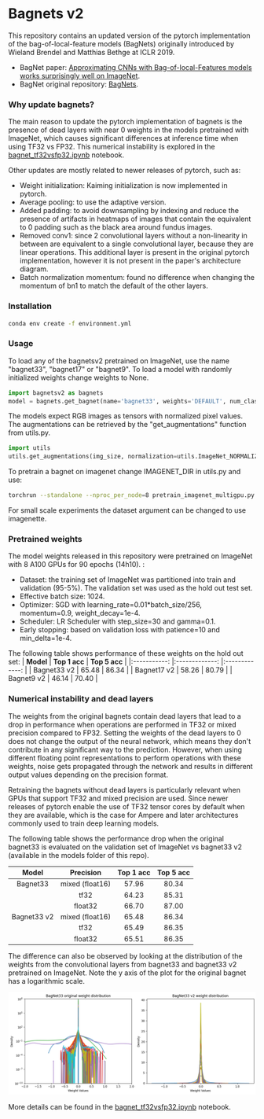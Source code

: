 # Bagnets v2

This repository contains an updated version of the pytorch implementation of the bag-of-local-feature models (BagNets) originally introduced by Wieland Brendel and Matthias Bethge at ICLR 2019.

* BagNet paper: [Approximating CNNs with Bag-of-local-Features models works surprisingly well on ImageNet](https://openreview.net/pdf?id=SkfMWhAqYQ).
* BagNet original repository: [BagNets](https://github.com/wielandbrendel/bag-of-local-features-models). 

### Why update bagnets?
The main reason to update the pytorch implementation of bagnets is the presence of dead layers with near 0 weights in the models pretrained with ImageNet, which causes significant differences at inference time when using TF32 vs FP32. This numerical instability is explored in the [bagnet_tf32vsfp32.ipynb](bagnet_tf32vsfp32.ipynb) notebook.

Other updates are mostly related to newer releases of pytorch, such as:
* Weight initialization: Kaiming initialization is now implemented in pytorch.
* Average pooling: to use the adaptive version.
* Added padding: to avoid downsampling by indexing and reduce the presence of artifacts in heatmaps of images that contain the equivalent to 0 padding such as the black area around fundus images.
* Removed conv1: since 2 convolutional layers without a non-linearity in between are equivalent to a single convolutional layer, because they are linear operations. This additional layer is present in the original pytorch implementation, however it is not present in the paper's architecture diagram.
* Batch normalization momentum: found no difference when changing the momentum of bn1 to match the default of the other layers.

### Installation
```bash
conda env create -f environment.yml
```

### Usage
To load any of the bagnetsv2 pretrained on ImageNet, use the name "bagnet33", "bagnet17" or "bagnet9". To load a model with randomly initialized weights change weights to None.

```python 
import bagnetsv2 as bagnets
model = bagnets.get_bagnet(name='bagnet33', weights='DEFAULT', num_classes=1000)
```

The models expect RGB images as tensors with normalized pixel values. The augmentations can be retrieved by the "get_augmentations" function from utils.py. 

```python 
import utils
utils.get_augmentations(img_size, normalization=utils.ImageNet_NORMALIZATION)
```

To pretrain a bagnet on imagenet change IMAGENET_DIR in utils.py and use:
```bash
torchrun --standalone --nproc_per_node=8 pretrain_imagenet_multigpu.py --backbone bagnet33 --dataset imagenet --batchsize 1024 --epochs 90 --numworkers 4
```

For small scale experiments the dataset argument can be changed to use imagenette.

### Pretrained weights
The model weights released in this repository were pretrained on ImageNet with 8 A100 GPUs for 90 epochs (14h10). :
* Dataset: the training set of ImageNet was partitioned into train and validation (95-5%). The validation set was used as the hold out test set.
* Effective batch size: 1024.
* Optimizer: SGD with learning_rate=0.01*batch_size/256, momentum=0.9, weight_decay=1e-4. 
* Scheduler: LR Scheduler with step_size=30 and gamma=0.1.
* Early stopping: based on validation loss with patience=10 and min_delta=1e-4.

The following table shows performance of these weights on the hold out set:
|  **Model**  	| **Top 1 acc** 	| **Top 5 acc** 	|
|:-----------:	|:-------------:	|:-------------:	|
| Bagnet33 v2 	|         65.48 	|         86.34 	|
| Bagnet17 v2 	|         58.26 	|         80.79 	|
| Bagnet9 v2  	|         46.14 	|         70.40 	|

### Numerical instability and dead layers
The weights from the original bagnets contain dead layers that lead to a drop in performance when operations are performed in TF32 or mixed precision compared to FP32. Setting the weights of the dead layers to 0 does not change the output of the neural network, which means they don't contribute in any significant way to the prediction. However, when using different floating point representations to perform operations with these weights, noise gets propagated through the network and results in different output values depending on the precision format.

Retraining the bagnets without dead layers is particularly relevant when GPUs that support TF32 and mixed precision are used. Since newer releases of pytorch enable the use of TF32 tensor cores by default when they are available, which is the case for Ampere and later architectures commonly used to train deep learning models.

The following table shows the performance drop when the original bagnet33 is evaluated on the validation set of ImageNet vs bagnet33 v2 (available in the models folder of this repo).

|  **Model**  	|  **Precision**  	| **Top 1 acc** 	| **Top 5 acc** 	|
|:-----------:	|:---------------:	|:-------------:	|:-------------:	|
| Bagnet33    	| mixed (float16) 	| 57.96         	| 80.34         	|
|             	| tf32            	| 64.23         	| 85.31         	|
|             	| float32         	| 66.70         	| 87.00         	|
| Bagnet33 v2 	| mixed (float16) 	| 65.48         	| 86.34         	|
|             	| tf32            	| 65.49         	| 86.35         	|
|             	| float32         	| 65.51         	| 86.35         	|

The difference can also be observed by looking at the distribution of the weights from the convolutional layers from bagnet33 and bagnet33 v2 pretrained on ImageNet. Note the y axis of the plot for the original bagnet has a logarithmic scale.

![imagenet](plots/bagnet33_weights.png)

More details can be found in the [bagnet_tf32vsfp32.ipynb](bagnet_tf32vsfp32.ipynb) notebook.

